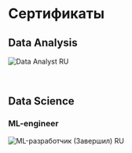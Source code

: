 # Сертификаты

## Data Analysis
![Data Analyst RU](https://github.com/leopoldgerber/certificates/assets/114569329/b29f7b0d-4da0-4b61-ba1b-65cc72fa394c)

<br>

## Data Science
### ML-engineer
![ML-разработчик (Завершил) RU](https://github.com/leopoldgerber/certificates/assets/114569329/961a763f-a631-4655-8af9-22cb84b4492b)
